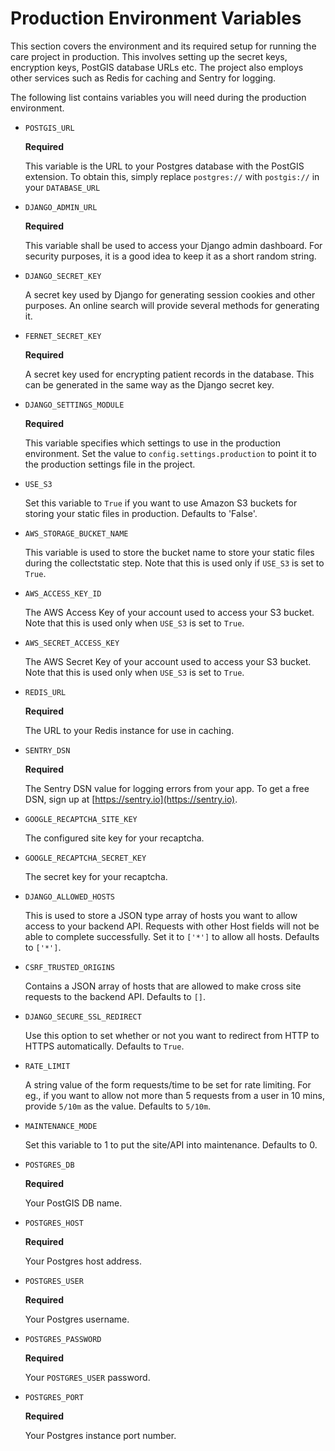 # Production Environment Variables

This section covers the environment and its required setup for running the care project in production. This involves setting up the secret keys, encryption keys, PostGIS database URLs etc. The project also employs other services such as Redis for caching and Sentry for logging.

The following list contains variables you will need during the production environment.

* `POSTGIS_URL`  

  **Required**  

  This variable is the URL to your Postgres database with the PostGIS extension. To obtain this, simply replace `postgres://` with `postgis://` in your `DATABASE_URL`

* `DJANGO_ADMIN_URL`  

  **Required**  

  This variable shall be used to access your Django admin dashboard. For security purposes, it is a good idea to keep it as a short random string.

* `DJANGO_SECRET_KEY`  

  A secret key used by Django for generating session cookies and other purposes. An online search will provide several methods for generating it.

* `FERNET_SECRET_KEY`  

  **Required**  

  A secret key used for encrypting patient records in the database. This can be generated in the same way as the Django secret key.

* `DJANGO_SETTINGS_MODULE`  

  **Required**  

  This variable specifies which settings to use in the production environment. Set the value to `config.settings.production` to point it to the production settings file in the project.

* `USE_S3`  

  Set this variable to `True` if you want to use Amazon S3 buckets for storing your static files in production. Defaults to 'False'.

* `AWS_STORAGE_BUCKET_NAME`  

  This variable is used to store the bucket name to store your static files during the collectstatic step. Note that this is used only if `USE_S3` is set to `True`.

* `AWS_ACCESS_KEY_ID`  

  The AWS Access Key of your account used to access your S3 bucket. Note that this is used only when `USE_S3` is set to `True`.

* `AWS_SECRET_ACCESS_KEY`  

  The AWS Secret Key of your account used to access your S3 bucket. Note that this is used only when `USE_S3` is set to `True`.

* `REDIS_URL`  

  **Required**  

  The URL to your Redis instance for use in caching.

* `SENTRY_DSN`  

  **Required**  

  The Sentry DSN value for logging errors from your app. To get a free DSN, sign up at [https://sentry.io](https://sentry.io).

* `GOOGLE_RECAPTCHA_SITE_KEY`  

  The configured site key for your recaptcha.

* `GOOGLE_RECAPTCHA_SECRET_KEY`  

  The secret key for your recaptcha.

* `DJANGO_ALLOWED_HOSTS`  

  This is used to store a JSON type array of hosts you want to allow access to your backend API. Requests with other Host fields will not be able to complete successfully. Set it to `['*']` to allow all hosts. Defaults to `['*']`.

* `CSRF_TRUSTED_ORIGINS`  

  Contains a JSON array of hosts that are allowed to make cross site requests to the backend API. Defaults to `[]`.

* `DJANGO_SECURE_SSL_REDIRECT`  

  Use this option to set whether or not you want to redirect from HTTP to HTTPS automatically. Defaults to `True`.

* `RATE_LIMIT`  

  A string value of the form requests/time to be set for rate limiting. For eg., if you want to allow not more than 5 requests from a user in 10 mins, provide `5/10m` as the value. Defaults to `5/10m`.

* `MAINTENANCE_MODE`  

  Set this variable to 1 to put the site/API into maintenance. Defaults to 0.

* `POSTGRES_DB`  

  **Required**  

  Your PostGIS DB name.

* `POSTGRES_HOST`  

  **Required**  

  Your Postgres host address.

* `POSTGRES_USER`  

  **Required**  

  Your Postgres username.

* `POSTGRES_PASSWORD`  

  **Required**  

  Your `POSTGRES_USER` password.

* `POSTGRES_PORT`  

  **Required**  

  Your Postgres instance port number.

